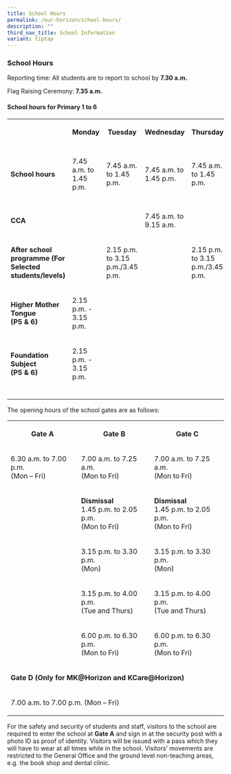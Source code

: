 ```yaml
---
title: School Hours
permalink: /our-horizon/school-hours/
description: ""
third_nav_title: School Information
variant: tiptap
---
```

<h3><strong>School Hours</strong></h3>
<p>Reporting time:&nbsp;All students are to report to school by <strong>7.30 a.m.</strong>
</p>
<p>Flag Raising Ceremony:<strong> 7.35 a.m.</strong>
</p>
<h4><strong>School hours for Primary 1 to 6</strong></h4>
<table style="minWidth: 150px">
<colgroup>
<col>
<col>
<col>
<col>
<col>
<col>
</colgroup>
<tbody>
<tr>
<th rowspan="1" colspan="1">
<p></p>
</th>
<th rowspan="1" colspan="1">
<p>Monday</p>
</th>
<th rowspan="1" colspan="1">
<p>Tuesday</p>
</th>
<th rowspan="1" colspan="1">
<p>Wednesday</p>
</th>
<th rowspan="1" colspan="1">
<p>Thursday</p>
</th>
<th rowspan="1" colspan="1">
<p>Friday</p>
</th>
</tr>
<tr>
<td rowspan="1" colspan="1">
<p><strong>School hours</strong>
</p>
</td>
<td rowspan="1" colspan="1">
<p>7.45 a.m. to 1.45 p.m.</p>
</td>
<td rowspan="1" colspan="1">
<p>7.45 a.m. to 1.45 p.m.</p>
</td>
<td rowspan="1" colspan="1">
<p>7.45 a.m. to 1.45 p.m.</p>
</td>
<td rowspan="1" colspan="1">
<p>7.45 a.m. to 1.45 p.m.</p>
</td>
<td rowspan="1" colspan="1">
<p>7.45 a.m. to 1.45 p.m.</p>
</td>
</tr>
<tr>
<td rowspan="1" colspan="1">
<p><strong>CCA</strong>
</p>
</td>
<td rowspan="1" colspan="1">
<p></p>
</td>
<td rowspan="1" colspan="1">
<p></p>
</td>
<td rowspan="1" colspan="1">
<p>7.45 a.m. to 9.15 a.m.</p>
</td>
<td rowspan="1" colspan="1">
<p></p>
</td>
<td rowspan="1" colspan="1">
<p></p>
</td>
</tr>
<tr>
<td rowspan="1" colspan="1">
<p><strong>After school programme (For Selected students/levels)</strong>
</p>
</td>
<td rowspan="1" colspan="1">
<p></p>
</td>
<td rowspan="1" colspan="1">
<p>2.15 p.m. to 3.15 p.m./3.45 p.m.</p>
</td>
<td rowspan="1" colspan="1">
<p></p>
</td>
<td rowspan="1" colspan="1">
<p>2.15 p.m. to 3.15 p.m./3.45 p.m.</p>
</td>
<td rowspan="1" colspan="1">
<p></p>
</td>
</tr>
<tr>
<td rowspan="1" colspan="1">
<p><strong>Higher Mother Tongue<br>(P5 &amp; 6)</strong>
</p>
</td>
<td rowspan="1" colspan="1">
<p>2.15 p.m. - 3.15 p.m.</p>
</td>
<td rowspan="1" colspan="1">
<p></p>
</td>
<td rowspan="1" colspan="1">
<p></p>
</td>
<td rowspan="1" colspan="1">
<p></p>
</td>
<td rowspan="1" colspan="1">
<p></p>
</td>
</tr>
<tr>
<td rowspan="1" colspan="1">
<p><strong>Foundation Subject<br>(P5 &amp; 6)</strong>
</p>
</td>
<td rowspan="1" colspan="1">
<p>2.15 p.m. - 3.15 p.m.</p>
</td>
<td rowspan="1" colspan="1">
<p></p>
</td>
<td rowspan="1" colspan="1">
<p></p>
</td>
<td rowspan="1" colspan="1">
<p></p>
</td>
<td rowspan="1" colspan="1">
<p></p>
</td>
</tr>
<tr>
<td rowspan="1" colspan="1">
<p></p>
</td>
<td rowspan="1" colspan="1">
<p></p>
</td>
<td rowspan="1" colspan="1">
<p></p>
</td>
<td rowspan="1" colspan="1">
<p></p>
</td>
<td rowspan="1" colspan="1">
<p></p>
</td>
<td rowspan="1" colspan="1">
<p></p>
</td>
</tr>
</tbody>
</table>
<p>The opening hours of the school gates are as follows:</p>
<table style="minWidth: 75px">
<colgroup>
<col>
<col>
<col>
</colgroup>
<tbody>
<tr>
<th rowspan="1" colspan="1">
<p>Gate A</p>
</th>
<th rowspan="1" colspan="1">
<p>Gate B</p>
</th>
<th rowspan="1" colspan="1">
<p>Gate C</p>
</th>
</tr>
<tr>
<td rowspan="1" colspan="1">
<p>6.30 a.m. to 7.00 p.m.
<br>(Mon – Fri)
<br>
</p>
</td>
<td rowspan="1" colspan="1">
<p>7.00 a.m. to 7.25 a.m.
<br>(Mon to Fri)</p>
</td>
<td rowspan="1" colspan="1">
<p>7.00 a.m. to 7.25 a.m.
<br>(Mon to Fri)</p>
</td>
</tr>
<tr>
<td rowspan="1" colspan="1">
<p></p>
</td>
<td rowspan="1" colspan="1">
<p><strong>Dismissal</strong> 
<br>1.45 p.m. to 2.05 p.m.
<br>(Mon to Fri)</p>
</td>
<td rowspan="1" colspan="1">
<p><strong>Dismissal</strong> 
<br>1.45 p.m. to 2.05 p.m.
<br>(Mon to Fri)</p>
</td>
</tr>
<tr>
<td rowspan="1" colspan="1">
<p></p>
</td>
<td rowspan="1" colspan="1">
<p>3.15 p.m. to 3.30 p.m.
<br>(Mon)</p>
</td>
<td rowspan="1" colspan="1">
<p>3.15 p.m. to 3.30 p.m.
<br>(Mon)</p>
</td>
</tr>
<tr>
<td rowspan="1" colspan="1">
<p></p>
</td>
<td rowspan="1" colspan="1">
<p>3.15 p.m. to 4.00 p.m.
<br>(Tue and Thurs)</p>
</td>
<td rowspan="1" colspan="1">
<p>3.15 p.m. to 4.00 p.m.
<br>(Tue and Thurs)</p>
</td>
</tr>
<tr>
<td rowspan="1" colspan="1">
<p></p>
</td>
<td rowspan="1" colspan="1">
<p>6.00 p.m. to 6.30 p.m.
<br>(Mon to Fri)</p>
</td>
<td rowspan="1" colspan="1">
<p>6.00 p.m. to 6.30 p.m.
<br>(Mon to Fri)</p>
</td>
</tr>
<tr>
<td rowspan="1" colspan="3">
<p><strong>Gate D (Only for MK@Horizon and KCare@Horizon)</strong>
</p>
</td>
</tr>
<tr>
<td rowspan="1" colspan="3">
<p>7.00 a.m. to 7.00 p.m. (Mon – Fri)</p>
</td>
</tr>
</tbody>
</table>
<p>For the safety and security of students and staff, visitors to the school
are required to enter the school at&nbsp;<strong>Gate A</strong>&nbsp;and
sign in at the security post with a photo ID as proof of identity. Visitors
will be issued with a pass which they will have to wear at all times while
in the school. Visitors’ movements are restricted to the General Office
and the ground level non-teaching areas, e.g. the book shop and dental
clinic.</p>
<p></p>
<p></p>